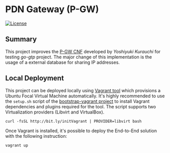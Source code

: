 # PDN Gateway (P-GW)
[![License](https://img.shields.io/badge/License-Apache%202.0-blue.svg)](https://opensource.org/licenses/Apache-2.0)

## Summary

This project improves the [P-GW CNF][1] developed by *Yoshiyuki Kurauchi*
for testing _go-gtp_ project. The major change of this implementation
is the usage of a external database for sharing IP addresses.

## Local Deployment

This project can be deployed locally using [Vagrant tool][2] which
provisions a Ubuntu Focal Virtual Machine automatically. It's highly
recommended to use the `setup.sh` script of the
[bootstrap-vagrant project][3] to install Vagrant dependencies and
plugins required for the tool. The script supports two Virtualization
providers (Libvirt and VirtualBox).

    curl -fsSL http://bit.ly/initVagrant | PROVIDER=libvirt bash

Once Vagrant is installed, it's possible to deploy the End-to-End
solution  with the following instruction:

    vagrant up

[1]: https://github.com/wmnsk/go-gtp/tree/master/examples/gw-tester/pgw
[2]: https://www.vagrantup.com/
[3]: https://github.com/electrocucaracha/bootstrap-vagrant

